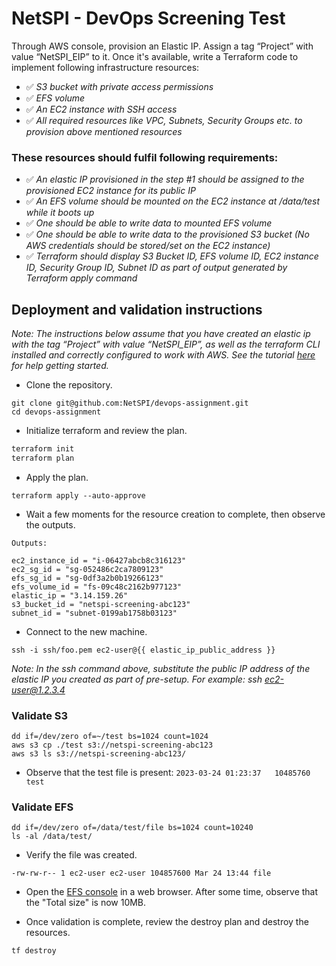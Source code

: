# NetSPI - DevOps Screening Test

Through AWS console, provision an Elastic IP. Assign a tag “Project” with value “NetSPI_EIP” to it. Once it's available, write a Terraform code to implement following infrastructure resources:

-   ✅ _S3 bucket with private access permissions_
-   ✅ _EFS volume_
-   ✅ _An EC2 instance with SSH access_
-   ✅ _All required resources like VPC, Subnets, Security Groups etc. to provision above mentioned resources_

### These resources should fulfil following requirements:
- ✅ _An elastic IP provisioned in the step #1 should be assigned to the provisioned EC2 instance for its public IP_
- ✅ _An EFS volume should be mounted on the EC2 instance at /data/test while it boots up_
- ✅ _One should be able to write data to mounted EFS volume_
- ✅ _One should be able to write data to the provisioned S3 bucket (No AWS credentials should be stored/set on the EC2 instance)_
- ✅ _Terraform should display S3 Bucket ID, EFS volume ID, EC2 instance ID, Security Group ID, Subnet ID as part of output generated by Terraform apply command_

## Deployment and validation instructions

*Note: The instructions below assume that you have created an elastic ip with
the tag “Project” with value “NetSPI_EIP”, as well as the terraform CLI 
installed and correctly configured to work with AWS. See the tutorial
[here](https://developer.hashicorp.com/terraform/tutorials/aws-get-started/aws-build)
for help getting started.*

* Clone the repository.

```
git clone git@github.com:NetSPI/devops-assignment.git
cd devops-assignment
```

* Initialize terraform and review the plan.

```bash
terraform init
terraform plan
```
* Apply the plan.

```
terraform apply --auto-approve
```
* Wait a few moments for the resource creation to complete, then observe the
outputs.

```
Outputs:

ec2_instance_id = "i-06427abcb8c316123"
ec2_sg_id = "sg-052486c2ca7809123"
efs_sg_id = "sg-0df3a2b0b19266123"
efs_volume_id = "fs-09c48c2162b977123"
elastic_ip = "3.14.159.26"
s3_bucket_id = "netspi-screening-abc123"
subnet_id = "subnet-0199ab1758b03123"
```

* Connect to the new machine.

```
ssh -i ssh/foo.pem ec2-user@{{ elastic_ip_public_address }}
```

*Note: In the ssh command above, substitute the public IP address of the
elastic IP you created as part of pre-setup. For example: ssh ec2-user@1.2.3.4*

### Validate S3

```
dd if=/dev/zero of=~/test bs=1024 count=1024
aws s3 cp ./test s3://netspi-screening-abc123
aws s3 ls s3://netspi-screening-abc123/
```

* Observe that the test file is present: `2023-03-24 01:23:37   10485760 test`


### Validate EFS

```
dd if=/dev/zero of=/data/test/file bs=1024 count=10240
ls -al /data/test/
```

* Verify the file was created.

```
-rw-rw-r-- 1 ec2-user ec2-user 104857600 Mar 24 13:44 file
```

* Open the [EFS console](https://us-east-2.console.aws.amazon.com/efs/home) in
a web browser. After some time, observe that the "Total size" is now 10MB.


* Once validation is complete, review the destroy plan and destroy the
resources.

```
tf destroy
```
